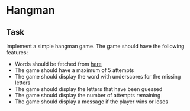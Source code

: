 # Hangman

## Task

Implement a simple hangman game. The game should have the following features:

- Words should be fetched from [here](https://random-word-api.herokuapp.com/word?lang=en)
- The game should have a maximum of 5 attempts
- The game should display the word with underscores for the missing letters
- The game should display the letters that have been guessed
- The game should display the number of attempts remaining
- The game should display a message if the player wins or loses
